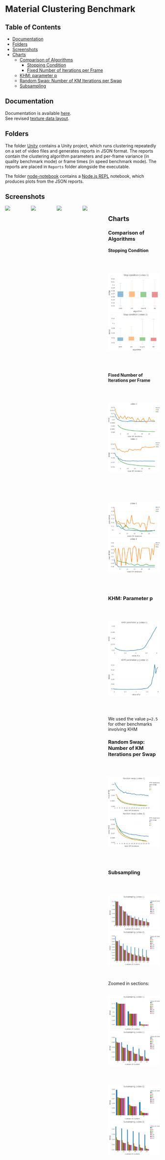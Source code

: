 # Material Clustering Benchmark

## Table of Contents

* [Documentation](#documentation)
* [Folders](#folders)
* [Screenshots](#screenshots)
* [Charts](#charts)
  * [Comparison of Algorithms](#comparison-of-algorithms)
    * [Stopping Condition](#stopping-condition)
    * [Fixed Number of Iterations per Frame](#fixed-number-of-iterations-per-frame)
   * [KHM: parameter p](#khm-parameter-p)
   * [Random Swap: Number of KM Iterations per Swap](#random-swap-number-of-km-iterations-per-swap)
   * [Subsampling](#subsampling)

## Documentation

Documentation is available [here](https://kosrud.github.io/Material-Clustering-Benchmark/html).\
See revised [texture data layout](https://kosrud.github.io/Material-Clustering-Benchmark/html/md__assets__documentation__data__layout.html).

## Folders

The folder [Unity](./Unity) contains a Unity project, which runs clustering repeatedly on a set of video files and generates reports in JSON format. The reports contain the clustering algorithm parameters and per-frame variance (in quality benchmark mode) or frame times (in speed benchmark mode). The reports are placed in `Reports` folder alongside the executable.

The folder [node-notebook](./node-notebook) contains a [Node.js REPL](https://marketplace.visualstudio.com/items?itemName=donjayamanne.typescript-notebook) notebook, which produces plots from the JSON reports.

## Screenshots

<div style="display:flex">
<img src="https://user-images.githubusercontent.com/36504423/202903483-30bd083e-47a2-4807-b110-6ff55ac4fd54.png" width="400">
<img src="https://user-images.githubusercontent.com/36504423/202916137-e31150f7-1dda-4a9a-8ccf-d9f7b2fab270.png" width="400">
<img src="https://user-images.githubusercontent.com/36504423/202916821-1257fccf-c312-4e39-9fd6-b3a1ec2ee728.png" width="400">
<img src="https://user-images.githubusercontent.com/36504423/202917046-b26856c2-d456-4c04-93f4-0e0df29b0dcd.png" width="400">

<div>

## Charts
 
### Comparison of Algorithms

#### Stopping Condition
 
<br><br>
 
<img src="https://raw.githubusercontent.com/KosRud/Material-Clustering-Benchmark/master/charts/Stop-condition_video-1.png" width="400">
<img src="https://raw.githubusercontent.com/KosRud/Material-Clustering-Benchmark/master/charts/Stop-condition_video-2.png" width="400">

<br><br>
 
#### Fixed Number of Iterations per Frame
 
<br><br>
 
<img src="https://raw.githubusercontent.com/KosRud/Material-Clustering-Benchmark/master/charts/Algorithm-convergence_video-1.png" width="400">
<img src="https://raw.githubusercontent.com/KosRud/Material-Clustering-Benchmark/master/charts/Algorithm-convergence_video-2.png" width="400"> 
 
<br><br><br><br>
 
<img src="https://github.com/KosRud/Material-Clustering-Benchmark/blob/master/charts/Algorithm-peak_video-1.png" width="400">
<img src="https://github.com/KosRud/Material-Clustering-Benchmark/blob/master/charts/Algorithm-peak_video-2.png" width="400"> 
 
<br><br>
 
### KHM: Parameter p

<br><br>
 
<img src="https://raw.githubusercontent.com/KosRud/Material-Clustering-Benchmark/master/charts/KHMp_video-1.png" width="400">
<img src="https://raw.githubusercontent.com/KosRud/Material-Clustering-Benchmark/master/charts/KHMp_video-2.png" width="400">

<br><br>

We used the value `p=2.5` for other benchmarks involving KHM

### Random Swap: Number of KM Iterations per Swap

<br><br>
 
<img src="https://raw.githubusercontent.com/KosRud/Material-Clustering-Benchmark/master/charts/RS_KM-per-swap_video-1.png" width="400">
<img src="https://raw.githubusercontent.com/KosRud/Material-Clustering-Benchmark/master/charts/RS_KM-per-swap_video-2.png" width="400">

<br><br>
 
 ### Subsampling
 
 <br><br>
 
<img src="https://raw.githubusercontent.com/KosRud/Material-Clustering-Benchmark/master/charts/Subsampling_video-1.png" width="400">
<img src="https://raw.githubusercontent.com/KosRud/Material-Clustering-Benchmark/master/charts/Subsampling_video-2.png" width="400">
 
<br><br>
Zoomed in sections:
<br><br>
 
<img src="https://raw.githubusercontent.com/KosRud/Material-Clustering-Benchmark/master/charts/Subsampling_video-1_zoom-1.png" width="400">
<img src="https://raw.githubusercontent.com/KosRud/Material-Clustering-Benchmark/master/charts/Subsampling_video-1_zoom-2.png" width="400">

<br><br>

<img src="https://raw.githubusercontent.com/KosRud/Material-Clustering-Benchmark/master/charts/Subsampling_video-2_zoom-1.png" width="400">
<img src="https://raw.githubusercontent.com/KosRud/Material-Clustering-Benchmark/master/charts/Subsampling_video-2_zoom-2.png" width="400">


